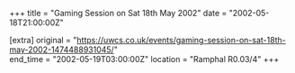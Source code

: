 +++
title = "Gaming Session on Sat 18th May 2002"
date = "2002-05-18T21:00:00Z"

[extra]
original = "https://uwcs.co.uk/events/gaming-session-on-sat-18th-may-2002-1474488931045/"    
end_time = "2002-05-19T03:00:00Z"
location = "Ramphal R0.03/4"
+++



